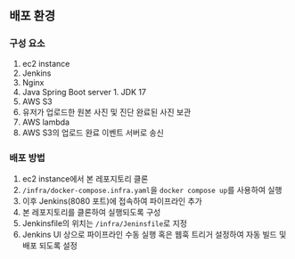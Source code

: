 ## 배포 환경

### 구성 요소

1. ec2 instance
  1. Jenkins
  2. Nginx
  3. Java Spring Boot server
    1. JDK 17
2. AWS S3
  1. 유저가 업로드한 원본 사진 및 진단 완료된 사진 보관
3. AWS lambda
  1. AWS S3의 업로드 완료 이벤트 서버로 송신

### 배포 방법

1. ec2 instance에서 본 레포지토리 클론
2. `/infra/docker-compose.infra.yaml`을 `docker compose up`를 사용하여 실행
3. 이후 Jenkins(8080 포트)에 접속하여 파이프라인 추가
  1. 본 레포지토리를 클론하여 실행되도록 구성
  2. Jenkinsfile의 위치는 `/infra/Jeninsfile`로 지정
4. Jenkins UI 상으로 파이프라인 수동 실행 혹은 웹훅 트리거 설정하여 자동 빌드 및 배포 되도록 설정
